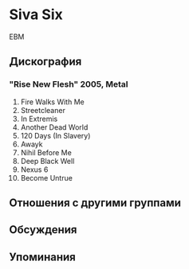 # Siva Six

EBM

## Дискография

### "Rise New Flesh" 2005, Metal

01. Fire Walks With Me
02. Streetcleaner
03. In Extremis
04. Another Dead World
05. 120 Days (In Slavery)
06. Awayk
07. Nihil Before Me
08. Deep Black Well
09. Nexus 6
10. Become Untrue


## Отношения с другими группами


## Обсуждения


## Упоминания

